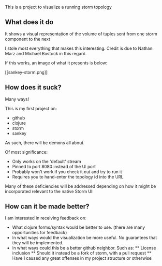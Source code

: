 This is a project to visualize a running storm topology

## What does it do

It shows a visual representation of the volume of tuples sent from one storm component to the next

I stole most everything that makes this interesting. Credit is due to Nathan Marz and Michael Bostock in this regard.

If this works, an image of what it presents is below:

[[sankey-storm.png]]

## How does it suck?

Many ways!

This is my first project on:
* github
* clojure
* storm
* sankey

As such, there will be demons all about.

Of most significance:
* Only works on the 'default' stream
* Pinned to port 8080 instead of the UI port
* Probably won't work if you check it out and try to run it
* Requires you to hand-enter the topology id into the URL

Many of these deficiencies will be addressed depending on how it might be incorporated relevant to the native Storm UI

## How can it be made better?
I am interested in receiving feedback on:
* What clojure forms/syntax would be better to use. (there are many opportunities for feedback)
* In what ways would the visualization be more useful. No guarantees that they will be implemented.
* In what ways could this be a better github neighbor. Such as:
** License inclusion
** Should it instead be a fork of storm, with a pull request
** Have I caused any great offenses in my project structure or otherwise